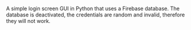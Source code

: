 A simple login screen GUI in Python that uses a Firebase database. The database is deactivated, the credentials are random and invalid, therefore they will not work.
